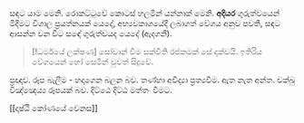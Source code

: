 සඳට යාම මෙනි.
රොකට්ටුවේ කොටස් හලමින් යන්නාක් මෙනි.
**අදියර** 
ගුරුත්වයෙන් මිදීමට විශාල ප්‍රයත්නයක් යෙදේ, අභ්‍යවකාශයේදී ලබාගත් වේගය අනුව පවතී, සඳට ආසන්න වන විට සඳේ ගුරුත්වයද යෙදේ (ඇදගනී).

> [!ධර්මයේ ලක්ෂණ]
> සෝවාන් වීම සක්විති රජකමක් සේ දක්වයි. ඉතිරිය වේගයෙන් හෝ සෙමින් වුවත් සිදුවේ. 

ප්‍රඥාව.
රූප බැලීම - හදාගෙන බලන බව. තණ්හා අවිද්‍යා ප්‍රත්‍යවීම.
ඇත නැත අන්ත.
චක්ඛු විඤ්ඤෙය්‍ය රූපයක් බව.
දිට්ඨෙ දිට්ඨ මත්තං වීමට. 


[[දෘෂ්ඨි කෝණයේ වෙනස]] 



